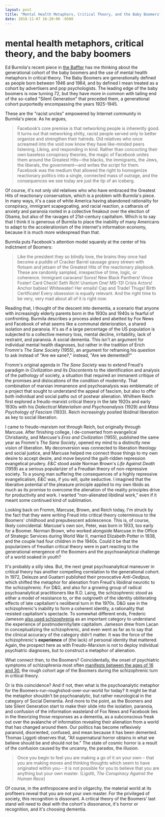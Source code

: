 ```yaml
---
layout: post
title: "Mental Health Metaphors, Critical Theory, and the Baby Boomers"
date: 2018-11-07 16:20:00 -0500
---
```


# mental health metaphors, critical theory, and the baby boomers

Ed Burmila's recent piece in [the
Baffler](https://thebaffler.com/latest/twilight-of-the-racist-uncles-burmila)
has me thinking about the generational cohort of the baby boomers and the
use of mental health metaphors in critical theory. The Baby Boomers are
generationally defined as people born between 1946 and 1964, and by
defined I mean treated as a cohort by advertisers and pop psychologists.
The leading edge of the baby boomers is now turning 72, but they have more
in common with tailing end of the so-called "Silent Generation" that
preceded them, a generational cohort purportedly encompassing the years
1925-1945. 

These are the "racist uncles" empowered by Internet community in Burmila's
piece. As he argues,

>  Facebook’s core premise is that networking people is inherently good.
It turns out that networking shitty, racist people served only to better
organize and strengthen their hatreds. Old relatives who once screamed
into the void now know they have like-minded peers listening, Liking, and
responding in kind. Rather than concocting their own baseless conspiracy
theories, the magic of Facebook unites them around the Greatest Hits—the
blacks, the immigrants, the Jews, the liberals, the government—and writes
the script for them. Facebook was the medium that allowed the right to
homogenize reactionary politics into a single, connected mass of outrage,
and the consequences we see today are just the tip of an iceberg.

Of course, it's not only old relatives who who have embraced the Greatest
Hits of reactionary conservatism, which is a problem with Burmila's piece.
In many ways, it's a case of white America having abandoned rationality
for conspiracy, immigrant scapegoating, and racial reaction, a catharsis
of anxiety and paranoia rooted in a collective freakout over the election
of Obama, but also of the ravages of 21st-century capitalism. Which is to
say that I think it is generous of Burmila to place the inability of many
Americans to adapt to the accelerationism of the internet's information
economy, because it is much more widespread than that.

Burmila puts Facebook's attention model squarely at the center of his
indictment of Boomers:

> Like the president they so blindly love, the brains they once had become
a puddle of Cracker Barrel sausage gravy strewn with flotsam and jetsam of
the Greatest Hits of the reactionary playbook. These are randomly sampled,
irrespective of time, logic, or coherence. Immigrant caravans! Soros! New
Black Panthers! Vince Foster! Card Check! Seth Rich! Uranium One! MS-13!
Crisis Actors! Anchor babies! Whitewater! Her emails! Cap and Trade!
Thugs! Birth Certificate! Every obsession is equally relevant. And the
right time to be very, very mad about all of it is right now.

Reading that, I thought of the descent into dementia, a scenario that
anyone with increasingly elderly parents born in the 1930s and 1940s is
fearful of confronting. Burmila describes a process aided and abetted by
Fox News and Facebook of what seems like a communal deterioration,
a shared isolation and paranoia. It's as if a large percentage of the US
population is subjected to a collective memory loss, mental decline,
irritability, lack of restraint, and paranoia. A social dementia. This
isn't an argument for individual mental health diagnoses, but rather in
the tradition of Erich Fromm's *The Sane Society* (1955), an argument for reframing
his question to ask instead of "Are we sane?," instead, "Are we demented?"

Fromm's original agenda in *The Sane Society* was to extend Freud's
paradigm in *Civilization and Its Discontents* to the identification and
analysis of the pathology of society, a situation that required an
immanent critique of the promises and dislocations of the condition of
modernity. That combination of marxian immanence and psychoanalysis was emblematic
of a project that sought to understand the appeal of fascism, but also to
offer both individual and social paths out of postwar alienation. Whilhem
Reich first explored a freudo-marxist critical theory in the late 1920s and early 1930s
with his *Dialectical Materialism and Psychoanalysis* (1929) and *Mass
Psychology of Fascism* (1933). Reich increasingly posited libidinal liberation as key to
social liberation.

I came to freudo-marxism not through Reich, but originally through
Marcuse. After finishing college, I de-converted from evangelical
Christianity, and Marcuse's *Eros and Civilization* (1955), published the
same year as Fromm's *The Sane Society*, opened my mind to a distinctly new
vision of liberation. My deconversion was connected to liberation
theology and social justice, and Marcuse helped me connect those things to my
own desire to accept desire, and move beyond the guilt-ridden repression
evangelical prudery.  *E&C* stood aside Norman Brown's
*Life Against Death* (1959) as a serious popularizer of a Freudian theory of
non-repressive society. To a young man suffering the consequences of
a highly repressive evangelicalism, *E&C* was, if you will, quite
seductive. I imagined that the liberative potential of the pleasure
principle applied to my own libido as much as its promise to overcome the
alienation of the reality principles drive for productivity and work.
I wanted "non-alienated libidinal work," even if it meant some continued
kind of sublimation.

Looking back on Fromm, Marcuse, Brown, and Reich today, I'm struck by the
fact that they were writing Freud into critical theory coterminous to the
Boomers' childhood and prepubescent adolescence. This is, of course,
likely coincidental. Marcuse's own son, Peter, was born in 1933, too early
for a Boomer. Norman Brown, who worked alongside Marcuse in the Office of
Strategic Services during World War II, married Elizabeth Potter in 1938,
and the couple had four children in the 1940s. Could it be that the
popularizers of freudian critical theory were in part reacting to the
generational emergence of the Boomers and the psychoanalytical challenge
of a world soaked in youth?

It's probably a silly idea. But, the next great psychoanalytical maneuver
in critical theory has another compelling correlation to the generational
cohort. In 1972, Deleuze and Guatarri published their provocative
*Anti-Oedipus*, which shifted the metaphor for alienation from Freud's
libidinal neurotic to the schizophrenic. For D&G, and also for a growing
group of radical psychoanalytical practitioners like R.D. Laing, the
schizophrenic stood as either a model of resistance to, or the outgrowth
of the identity obliterating effects of late capitalism's neoliberal turn
in the 1970s. D&G saw in the schizophrenic's inability to form a coherent
identity, a rationality that resisted capitalism's spectacle. To somewhat
different ends, Frederic Jameson [also used
schizophrenia](http://art.ucsc.edu/sites/default/files/Jameson_Postmodernism_and_Consumer_Society.pdf)
as an important category to understand the experience of
postmodernity/late capitalism. Jameson drew from Lacan in conceptualizing
the schizophrenic, and even went as far as to say that the clinical
accuracy of the category didn't matter. It was the force of the
schizophrenic's **experience** of (the lack) of personal identity that
mattered. Again, the prospect here as with Freudo-Marxism is not to deploy
individual psychiatric diagnoses, but to construct a metaphor of
alienation.

What connect then, to the Boomers? Coincidentally, the onset of
psychiatric symptoms of schizophrenia most often [manifests between the
ages of 16 and
30](http://art.ucsc.edu/sites/default/files/Jameson_Postmodernism_and_Consumer_Society.pdf),
the rough cohort age of the Boomers during the schizophrenic turn in
critical theory. 

Or is this coincidence? And if not, then what is the psychoanalytic
metaphor for the Boomers-run-roughshod-over-our-world for today? It might
be that the metaphor shouldn't be psychoanalytic, but rather neurological
in the category of Social Dementia. And more to the point, as the Boomers
and late Silent Generation start to make their slide into the isolation,
paranoia, and confusion of the information wasteland of Fox News and
Facebook lies in the theorizing those responses as a dementia, as
a subconscious freak out over the avalanche of information revealing their
alienation from a world that has changed around them. Our politics has
become reflexively paranoid, disoriented, confused, and mean because it
has been demented. Thomas Liggoti observes that, "All supernatural horror
obtains in what we believe should be and should not be." The state of
cosmic horror is a result of the confusion caused by the uncanny, the
paradox, the illusion. 

> Once you begin to feel you are making a go of it on your own-- that you
are making moves and thinking thoughts which seem to have originated
within you-- it is not possible for you to believe that you are anything
but your own master. (Ligotti, *The Conspiracy Against the Human Race*)

Of course, in the anthropocene and in oligarchy, the material world at its
profiteers reveal that you are not your own master. For the privileged of
society, this recognition is dissonant. A critical theory of the Boomers'
last stand will need to deal with the cohort's dissonance, it's horror or
recognition, and it's choosing dementia.



